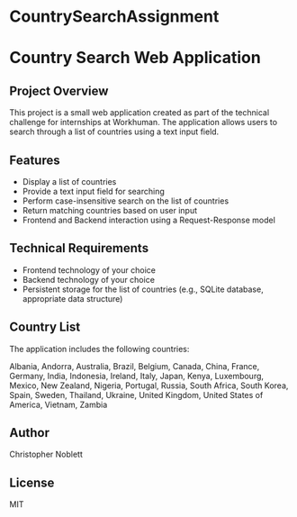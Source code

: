 # CountrySearchAssignment

# Country Search Web Application

## Project Overview

This project is a small web application created as part of the technical challenge for internships at Workhuman. The application allows users to search through a list of countries using a text input field.

## Features

- Display a list of countries
- Provide a text input field for searching
- Perform case-insensitive search on the list of countries
- Return matching countries based on user input
- Frontend and Backend interaction using a Request-Response model

## Technical Requirements

- Frontend technology of your choice
- Backend technology of your choice
- Persistent storage for the list of countries (e.g., SQLite database, appropriate data structure)

## Country List

The application includes the following countries:

Albania, Andorra, Australia, Brazil, Belgium, Canada, China, France, Germany, India, Indonesia, Ireland, Italy, Japan, Kenya, Luxembourg, Mexico, New Zealand, Nigeria, Portugal, Russia, South Africa, South Korea, Spain, Sweden, Thailand, Ukraine, United Kingdom, United States of America, Vietnam, Zambia

## Author

Christopher Noblett

## License
MIT
